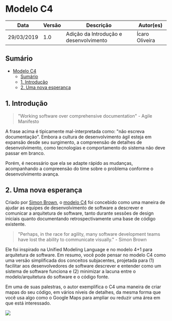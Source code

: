 # Modelo C4

| **Data** | **Versão** | **Descrição** | **Autor(es)** |
|---|---|---|---|
|29/03/2019 | 1.0 | Adição da Introdução e desenvolvimento | Ícaro Oliveira |


## Sumário
- [Modelo C4](#modelo-c4)
  - [Sumário](#sum%C3%A1rio)
  - [1. Introdução](#1-introdu%C3%A7%C3%A3o)
  - [2. Uma nova esperança](#2-uma-nova-esperan%C3%A7a)

## 1. Introdução

> "Working software over comprehensive documentation" - Agile Manifesto

A frase acima é tipicamente mal-interpretada como: "não escreva documentação". Embora a cultura de desenvolvimento ágil esteja em expansão desde seu surgimento, a compreensão de detalhes de desenvolvimento, como tecnologias e comportamento do sistema não deve passar em branco. 

Porém, é necessário que ela se adapte rápido as mudanças, acompanhando a compreensão do time sobre o problema conforme o desenvolvimento avança.

## 2. Uma nova esperança

Criado por [Simon Brown](simonbrown.je), o [modelo C4](https://c4model.com/#) foi concebido como uma maneira de ajudar as equipes de desenvolvimento de software a descrever e comunicar a arquitetura de software, tanto durante sessões de design iniciais quanto documentando retrospectivamente uma base de código existente. 

> "Perhaps, in the race for agility, many software development teams have lost the ability to communicate visually." - Simon Brown


Ele foi inspirado na Unified Modeling Language e no modelo 4+1 para arquitetura de software. Em resumo, você pode pensar no modelo C4 como uma versão simplificada dos conceitos subjacentes, projetada para (1) facilitar aos desenvolvedores de software descrever e entender como um sistema de software funciona e (2) minimizar a lacuna entre o modelo/arquitetura do software e o código fonte.

Em uma de suas palestras, o autor exemplifica o C4 uma maneira de criar mapas do seu código, em vários níveis de detalhes, da mesma forma que você usa algo como o Google Maps para ampliar ou reduzir uma área em que está interessado.

![](https://i.imgur.com/bUs4apf.png)
